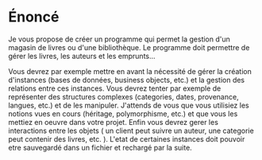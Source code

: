 # Énoncé

Je vous propose de créer un programme qui permet la gestion d'un magasin de livres ou d'une bibliothèque. Le programme doit permettre de gérer les livres, les auteurs et les emprunts...

Vous devrez par exemple mettre en avant la nécessité de gérer la création d'instances (bases de données, business objects, etc.) et la gestion des relations entre ces instances. Vous devrez tenter par exemple de représenter des structures complexes (categories, dates, provenance, langues, etc.) et de les manipuler. J'attends de vous que vous utilisiez les notions vues en cours (héritage, polymorphisme, etc.) et que vous les mettiez en oeuvre dans votre projet.
Enfin vous devrez gerer les interactions entre les objets ( un client peut suivre un auteur, une categorie peut contenir des livres, etc. ).
L'etat de certaines instances doit pouvoir etre sauvegardé dans un fichier et rechargé par la suite.
